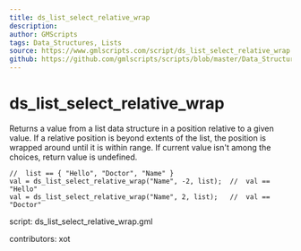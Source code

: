 ```yaml
---
title: ds_list_select_relative_wrap
description: 
author: GMScripts
tags: Data_Structures, Lists
source: https://www.gmlscripts.com/script/ds_list_select_relative_wrap
github: https://github.com/gmlscripts/scripts/blob/master/Data_Structures/Lists/ds_list_select_relative_wrap.gml
---
```


ds_list_select_relative_wrap
============================

Returns a value from a list data structure in a position relative 
to a given value. If a relative position is beyond extents of the
list, the position is wrapped around until it is within range. If
current value isn't among the choices, return value is undefined.

    //  list == { "Hello", "Doctor", "Name" }
    val = ds_list_select_relative_wrap("Name", -2, list);  //  val == "Hello"
    val = ds_list_select_relative_wrap("Name", 2, list);   //  val == "Doctor"

script: ds_list_select_relative_wrap.gml

contributors: xot
